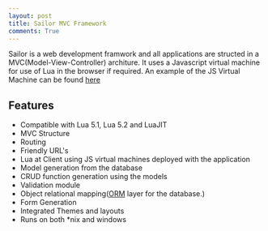 ```yaml
---
layout: post
title: Sailor MVC Framework
comments: True
---
```


Sailor is a web development framwork and all applications are structed in a MVC(Model-View-Controller) architure. It uses a Javascript virtual machine for use of Lua in the browser if required. An example of the JS Virtual Machine can be found [here](https://github.com/paulcuth/starlight)

## Features

* Compatible with Lua 5.1, Lua 5.2 and LuaJIT
* MVC Structure
* Routing
* Friendly URL's
* Lua at Client using JS virtual machines deployed with the application
* Model generation from the database
* CRUD function generation using the models
* Validation module
* Object relational mapping([ORM](https://en.wikipedia.org/wiki/Object-relational_mapping
) layer for the database.)
* Form Generation
* Integrated Themes and layouts
* Runs on both *nix and windows

